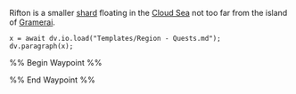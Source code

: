 ---
---

Rifton is a smaller [shard](../Shards.md) floating in the [Cloud Sea](../../Cloud%20Sea.md) not too far from the island of [Gramerai](../Gramerai/Gramerai.md). 

````dataviewjs
x = await dv.io.load("Templates/Region - Quests.md");
dv.paragraph(x);
````

%% Begin Waypoint %%

%% End Waypoint %%
